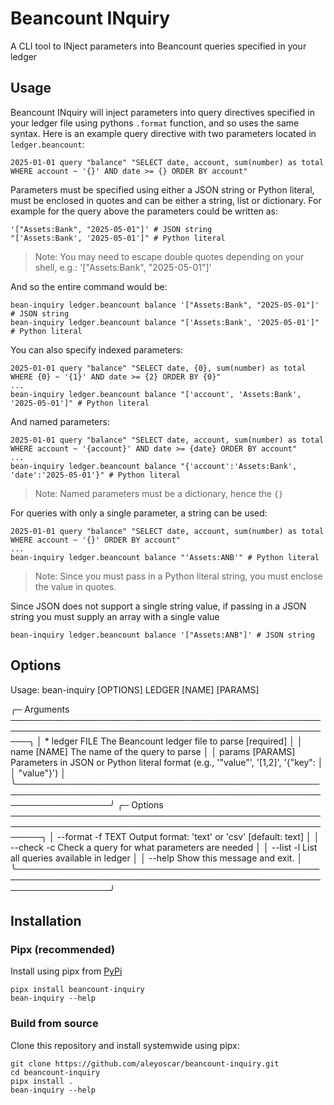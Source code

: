 # Beancount INquiry

A CLI tool to INject parameters into Beancount queries specified in your ledger

## Usage

Beancount INquiry will inject parameters into query directives specified in your ledger file using pythons `.format` function, and so uses the same syntax. Here is an example query directive with two parameters located in `ledger.beancount`:

```
2025-01-01 query "balance" "SELECT date, account, sum(number) as total WHERE account ~ '{}' AND date >= {} ORDER BY account"
```

Parameters must be specified using either a JSON string or Python literal, must be enclosed in quotes and can be either a string, list or dictionary. For example for the query above the parameters could be written as:

```
'["Assets:Bank", "2025-05-01"]' # JSON string
"['Assets:Bank', '2025-05-01']" # Python literal
```

> Note: You may need to escape double quotes depending on your shell, e.g.: '[\"Assets:Bank\", \"2025-05-01\"]'

And so the entire command would be:

```
bean-inquiry ledger.beancount balance '["Assets:Bank", "2025-05-01"]' # JSON string
bean-inquiry ledger.beancount balance "['Assets:Bank', '2025-05-01']" # Python literal
```

You can also specify indexed parameters:

```
2025-01-01 query "balance" "SELECT date, {0}, sum(number) as total WHERE {0} ~ '{1}' AND date >= {2} ORDER BY {0}"
...
bean-inquiry ledger.beancount balance "['account', 'Assets:Bank', '2025-05-01']" # Python literal
```

And named parameters:

```
2025-01-01 query "balance" "SELECT date, account, sum(number) as total WHERE account ~ '{account}' AND date >= {date} ORDER BY account"
...
bean-inquiry ledger.beancount balance "{'account':'Assets:Bank', 'date':'2025-05-01'}" # Python literal
```

> Note: Named parameters must be a dictionary, hence the `{}`

For queries with only a single parameter, a string can be used:

```
2025-01-01 query "balance" "SELECT date, account, sum(number) as total WHERE account ~ '{}' ORDER BY account"
...
bean-inquiry ledger.beancount balance "'Assets:ANB'" # Python literal
```

> Note: Since you must pass in a Python literal string, you must enclose the value in quotes.

Since JSON does not support a single string value, if passing in a JSON string you must supply an array with a single value

```
bean-inquiry ledger.beancount balance '["Assets:ANB"]' # JSON string
```

## Options

Usage: bean-inquiry [OPTIONS] LEDGER [NAME] [PARAMS]

╭─ Arguments ───────────────────────────────────────────────────────────────────────────────────────────────────────╮
│ *    ledger      FILE      The Beancount ledger file to parse [required]                                          │
│      name        [NAME]    The name of the query to parse                                                         │
│      params      [PARAMS]  Parameters in JSON or Python literal format (e.g., '"value"', '[1,2]', '{"key":        │
│                            "value"}')                                                                             │
╰───────────────────────────────────────────────────────────────────────────────────────────────────────────────────╯
╭─ Options ─────────────────────────────────────────────────────────────────────────────────────────────────────────╮
│ --format              -f      TEXT  Output format: 'text' or 'csv' [default: text]                                │
│ --check               -c            Check a query for what parameters are needed                                  │
│ --list                -l            List all queries available in ledger                                          │
│ --help                              Show this message and exit.                                                   │
╰───────────────────────────────────────────────────────────────────────────────────────────────────────────────────╯

## Installation

### Pipx (recommended)

Install using pipx from [PyPi](https://pypi.org)

```
pipx install beancount-inquiry
bean-inquiry --help
```

### Build from source

Clone this repository and install systemwide using pipx:

```
git clone https://github.com/aleyoscar/beancount-inquiry.git
cd beancount-inquiry
pipx install .
bean-inquiry --help
```
